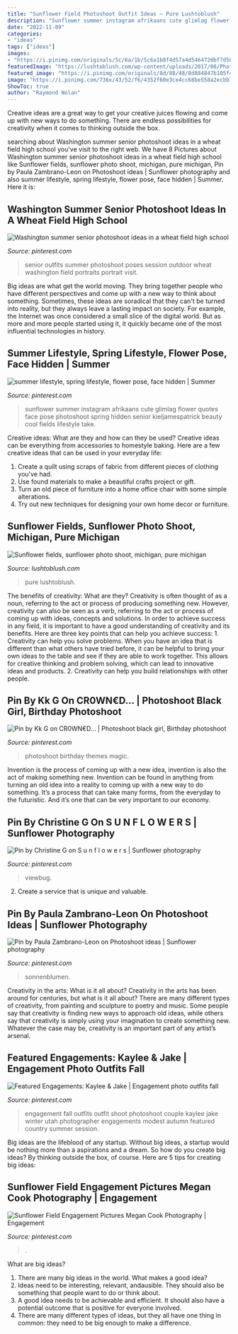 ```yaml
---
title: "Sunflower Field Photoshoot Outfit Ideas ~ Pure Lushtoblush"
description: "Sunflower summer instagram afrikaans cute glimlag flower quotes face pose photoshoot spring hidden senior kieljamespatrick beauty cool fields lifestyle take"
date: "2022-11-09"
categories:
- "ideas"
tags: ["ideas"]
images:
- "https://i.pinimg.com/originals/5c/6a/1b/5c6a1b8f4d57a4d5464720bf7d507965.jpg"
featuredImage: "https://lushtoblush.com/wp-content/uploads/2017/08/Photo-Aug-19-7-58-19-PM.jpg"
featured_image: "https://i.pinimg.com/originals/8d/88/48/8d884847b105f4212f7741867256f77f.jpg"
image: "https://i.pinimg.com/736x/43/52/f6/4352f60e3ce4cc68be558a2ecbb7cef7.jpg"
ShowToc: true
author: "Raymond Nolan"
---
```



Creative ideas are a great way to get your creative juices flowing and come up with new ways to do something. There are endless possibilities for creativity when it comes to thinking outside the box.

	

		
searching about Washington summer senior photoshoot ideas in a wheat field high school you've visit to the right web. We have 8 Pictures about Washington summer senior photoshoot ideas in a wheat field high school like Sunflower fields, sunflower photo shoot, michigan, pure michigan, Pin by Paula Zambrano-Leon on Photoshoot ideas | Sunflower photography and also summer lifestyle, spring lifestyle, flower pose, face hidden | Summer. Here it is:
		
    
## Washington Summer Senior Photoshoot Ideas In A Wheat Field High School

<img loading=lazy src="https://i.pinimg.com/originals/5c/6a/1b/5c6a1b8f4d57a4d5464720bf7d507965.jpg" onerror="this.onerror=null;this.src='https://tse1.mm.bing.net/th?id=OIP.MYQ6syZ874QPiFc76hGiqAHaLG&amp;pid=15.1';" alt="Washington summer senior photoshoot ideas in a wheat field high school">

_Source: pinterest.com_

>senior outfits summer photoshoot poses session outdoor wheat washington field portraits portrait visit. 

	

Big ideas are what get the world moving. They bring together people who have different perspectives and come up with a new way to think about something. Sometimes, these ideas are soradical that they can't be turned into reality, but they always leave a lasting impact on society. For example, the Internet was once considered a small slice of the digital world. But as more and more people started using it, it quickly became one of the most influential technologies in history.

    
## Summer Lifestyle, Spring Lifestyle, Flower Pose, Face Hidden | Summer

<img loading=lazy src="https://i.pinimg.com/736x/43/52/f6/4352f60e3ce4cc68be558a2ecbb7cef7.jpg" onerror="this.onerror=null;this.src='https://tse2.mm.bing.net/th?id=OIP.btjq5tBvxJGoYEGG-QsnvQHaKs&amp;pid=15.1';" alt="summer lifestyle, spring lifestyle, flower pose, face hidden | Summer">

_Source: pinterest.com_

>sunflower summer instagram afrikaans cute glimlag flower quotes face pose photoshoot spring hidden senior kieljamespatrick beauty cool fields lifestyle take. 

	

Creative ideas: What are they and how can they be used?
Creative ideas can be everything from accessories to homestyle baking. Here are a few creative ideas that can be used in your everyday life: 
1. Create a quilt using scraps of fabric from different pieces of clothing you've had.
2. Use found materials to make a beautiful crafts project or gift.
3. Turn an old piece of furniture into a home office chair with some simple alterations.
4. Try out new techniques for designing your own home decor or furniture.

    
## Sunflower Fields, Sunflower Photo Shoot, Michigan, Pure Michigan

<img loading=lazy src="https://lushtoblush.com/wp-content/uploads/2017/08/Photo-Aug-19-7-58-19-PM.jpg" onerror="this.onerror=null;this.src='https://tse3.mm.bing.net/th?id=OIP.-0ag6aRzIOt35_98nOTh1QHaLH&amp;pid=15.1';" alt="Sunflower fields, sunflower photo shoot, michigan, pure michigan">

_Source: lushtoblush.com_

>pure lushtoblush. 

	

The benefits of creativity: What are they?
Creativity is often thought of as a noun, referring to the act or process of producing something new. However, creativity can also be seen as a verb, referring to the act or process of coming up with ideas, concepts and solutions. In order to achieve success in any field, it is important to have a good understanding of creativity and its benefits. Here are three key points that can help you achieve success: 1. Creativity can help you solve problems. When you have an idea that is different than what others have tried before, it can be helpful to bring your own ideas to the table and see if they are able to work together. This allows for creative thinking and problem solving, which can lead to innovative ideas and products. 2. Creativity can help you build relationships with other people.

    
## Pin By Kk G On CR0WN€D... | Photoshoot Black Girl, Birthday Photoshoot

<img loading=lazy src="https://i.pinimg.com/originals/26/e9/ea/26e9ea5ecbbfd58b1e32e59d1e935553.jpg" onerror="this.onerror=null;this.src='https://tse2.mm.bing.net/th?id=OIP.manNlsSAmcpOiDvpDfhI5wHaLQ&amp;pid=15.1';" alt="Pin by Kk G on CR0WN€D... | Photoshoot black girl, Birthday photoshoot">

_Source: pinterest.com_

>photoshoot birthday themes magic. 

	

Invention is the process of coming up with a new idea, invention is also the act of making something new. Invention can be found in anything from turning an old idea into a reality to coming up with a new way to do something. It’s a process that can take many forms, from the everyday to the futuristic. And it’s one that can be very important to our economy.

    
## Pin By Christine G On S U N F L O W E R S | Sunflower Photography

<img loading=lazy src="https://i.pinimg.com/564x/74/df/9d/74df9d75db4150fbb590c37886ffb3c0.jpg" onerror="this.onerror=null;this.src='https://tse2.mm.bing.net/th?id=OIP.IquJq-pQ1R-mFdJD_woFbAHaLI&amp;pid=15.1';" alt="Pin by Christine G on S u n f l o w e r s | Sunflower photography">

_Source: pinterest.com_

>viewbug. 

	

2. Create a service that is unique and valuable.

    
## Pin By Paula Zambrano-Leon On Photoshoot Ideas | Sunflower Photography

<img loading=lazy src="https://i.pinimg.com/originals/dc/ec/b3/dcecb3e1c1d448785fd3bbe940770008.jpg" onerror="this.onerror=null;this.src='https://tse3.mm.bing.net/th?id=OIP.jROAG-XD31ZQEQ2IpbJqNwHaJP&amp;pid=15.1';" alt="Pin by Paula Zambrano-Leon on Photoshoot ideas | Sunflower photography">

_Source: pinterest.com_

>sonnenblumen. 

	

Creativity in the arts: What is it all about?
Creativity in the arts has been around for centuries, but what is it all about? There are many different types of creativity, from painting and sculpture to poetry and music. Some people say that creativity is finding new ways to approach old ideas, while others say that creativity is simply using your imagination to create something new. Whatever the case may be, creativity is an important part of any artist’s arsenal.

    
## Featured Engagements: Kaylee &amp; Jake | Engagement Photo Outfits Fall

<img loading=lazy src="https://i.pinimg.com/originals/8d/88/48/8d884847b105f4212f7741867256f77f.jpg" onerror="this.onerror=null;this.src='https://tse3.mm.bing.net/th?id=OIP.La3MxknJjsm76Vewv_4B8QHaLI&amp;pid=15.1';" alt="Featured Engagements: Kaylee &amp; Jake | Engagement photo outfits fall">

_Source: pinterest.com_

>engagement fall outfits outfit shoot photoshoot couple kaylee jake winter utah photographer engagements modest autumn featured country summer session. 

	

Big ideas are the lifeblood of any startup. Without big ideas, a startup would be nothing more than a aspirations and a dream. So how do you create big ideas? By thinking outside the box, of course. Here are 5 tips for creating big ideas: 

    
## Sunflower Field Engagement Pictures Megan Cook Photography | Engagement

<img loading=lazy src="https://i.pinimg.com/originals/ba/59/7d/ba597dec601d24217f678510a316f637.jpg" onerror="this.onerror=null;this.src='https://tse4.mm.bing.net/th?id=OIP.uQWI427efhg_8A_KZ_9VTgHaLD&amp;pid=15.1';" alt="Sunflower Field Engagement Pictures Megan Cook Photography | Engagement">

_Source: pinterest.com_

>. 

	

What are big ideas?
1. There are many big ideas in the world. What makes a good idea?
2. Ideas need to be interesting, relevant, andausible. They should also be something that people want to do or think about.
3. A good idea needs to be achievable and efficient. It should also have a potential outcome that is positive for everyone involved.
4. There are many different types of ideas, but they all have one thing in common: they need to be big enough to make a difference.

